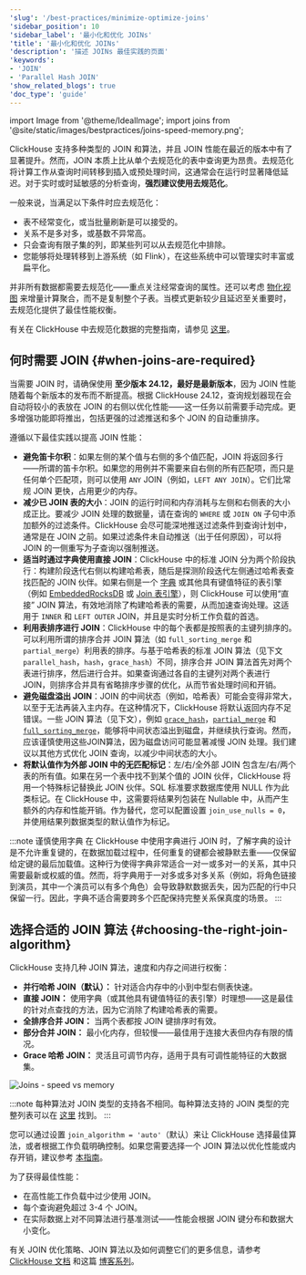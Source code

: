 ```yaml
---
'slug': '/best-practices/minimize-optimize-joins'
'sidebar_position': 10
'sidebar_label': '最小化和优化 JOINs'
'title': '最小化和优化 JOINs'
'description': '描述 JOINs 最佳实践的页面'
'keywords':
- 'JOIN'
- 'Parallel Hash JOIN'
'show_related_blogs': true
'doc_type': 'guide'
---
```


import Image from '@theme/IdealImage';
import joins from '@site/static/images/bestpractices/joins-speed-memory.png';

ClickHouse 支持多种类型的 JOIN 和算法，并且 JOIN 性能在最近的版本中有了显著提升。然而，JOIN 本质上比从单个去规范化的表中查询更为昂贵。去规范化将计算工作从查询时间转移到插入或预处理时间，这通常会在运行时显著降低延迟。对于实时或时延敏感的分析查询，**强烈建议使用去规范化**。

一般来说，当满足以下条件时应去规范化：

- 表不经常变化，或当批量刷新是可以接受的。
- 关系不是多对多，或基数不异常高。
- 只会查询有限子集的列，即某些列可以从去规范化中排除。
- 您能够将处理转移到上游系统（如 Flink），在这些系统中可以管理实时丰富或扁平化。

并非所有数据都需要去规范化——重点关注经常查询的属性。还可以考虑 [物化视图](/best-practices/use-materialized-views) 来增量计算聚合，而不是复制整个子表。当模式更新较少且延迟至关重要时，去规范化提供了最佳性能权衡。

有关在 ClickHouse 中去规范化数据的完整指南，请参见 [这里](/data-modeling/denormalization)。

## 何时需要 JOIN {#when-joins-are-required}

当需要 JOIN 时，请确保使用 **至少版本 24.12，最好是最新版本**，因为 JOIN 性能随着每个新版本的发布而不断提高。根据 ClickHouse 24.12，查询规划器现在会自动将较小的表放在 JOIN 的右侧以优化性能——这一任务以前需要手动完成。更多增强功能即将推出，包括更强的过滤推送和多个 JOIN 的自动重排序。

遵循以下最佳实践以提高 JOIN 性能：

* **避免笛卡尔积**：如果左侧的某个值与右侧的多个值匹配，JOIN 将返回多行——所谓的笛卡尔积。如果您的用例并不需要来自右侧的所有匹配项，而只是任何单个匹配项，则可以使用 `ANY` JOIN（例如，`LEFT ANY JOIN`）。它们比常规 JOIN 更快，占用更少的内存。
* **减少已 JOIN 表的大小**：JOIN 的运行时间和内存消耗与左侧和右侧表的大小成正比。要减少 JOIN 处理的数据量，请在查询的 `WHERE` 或 `JOIN ON` 子句中添加额外的过滤条件。ClickHouse 会尽可能深地推送过滤条件到查询计划中，通常是在 JOIN 之前。如果过滤条件未自动推送（出于任何原因），可以将 JOIN 的一侧重写为子查询以强制推送。
* **适当时通过字典使用直接 JOIN**：ClickHouse 中的标准 JOIN 分为两个阶段执行：构建阶段迭代右侧以构建哈希表，随后是探测阶段迭代左侧通过哈希表查找匹配的 JOIN 伙伴。如果右侧是一个 [字典](/dictionary) 或其他具有键值特征的表引擎（例如 [EmbeddedRocksDB](/engines/table-engines/integrations/embedded-rocksdb) 或 [Join 表引擎](/engines/table-engines/special/join)），则 ClickHouse 可以使用“直接” JOIN 算法，有效地消除了构建哈希表的需要，从而加速查询处理。这适用于 `INNER` 和 `LEFT OUTER` JOIN，并且是实时分析工作负载的首选。
* **利用表排序进行 JOIN**：ClickHouse 中的每个表都是按照表的主键列排序的。可以利用所谓的排序合并 JOIN 算法（如 `full_sorting_merge` 和 `partial_merge`）利用表的排序。与基于哈希表的标准 JOIN 算法（见下文 `parallel_hash`，`hash`，`grace_hash`）不同，排序合并 JOIN 算法首先对两个表进行排序，然后进行合并。如果查询通过各自的主键列对两个表进行 JOIN，则排序合并具有省略排序步骤的优化，从而节省处理时间和开销。
* **避免磁盘溢出 JOIN**：JOIN 的中间状态（例如，哈希表）可能会变得非常大，以至于无法再装入主内存。在这种情况下，ClickHouse 将默认返回内存不足错误。一些 JOIN 算法（见下文），例如 [`grace_hash`](https://clickhouse.com/blog/clickhouse-fully-supports-joins-hash-joins-part2)，[`partial_merge`](https://clickhouse.com/blog/clickhouse-fully-supports-joins-full-sort-partial-merge-part3) 和 [`full_sorting_merge`](https://clickhouse.com/blog/clickhouse-fully-supports-joins-full-sort-partial-merge-part3)，能够将中间状态溢出到磁盘，并继续执行查询。然而，应该谨慎使用这些JOIN算法，因为磁盘访问可能显著减慢 JOIN 处理。我们建议以其他方式优化 JOIN 查询，以减少中间状态的大小。
* **将默认值作为外部 JOIN 中的无匹配标记**：左/右/全外部 JOIN 包含左/右/两个表的所有值。如果在另一个表中找不到某个值的 JOIN 伙伴，ClickHouse 将用一个特殊标记替换此 JOIN 伙伴。SQL 标准要求数据库使用 NULL 作为此类标记。在 ClickHouse 中，这需要将结果列包装在 Nullable 中，从而产生额外的内存和性能开销。作为替代，您可以配置设置 `join_use_nulls = 0`，并使用结果列数据类型的默认值作为标记。

:::note 谨慎使用字典
在 ClickHouse 中使用字典进行 JOIN 时，了解字典的设计是不允许重复键的，在数据加载过程中，任何重复的键都会被静默去重——仅保留给定键的最后加载值。这种行为使得字典非常适合一对一或多对一的关系，其中只需要最新或权威的值。然而，将字典用于一对多或多对多关系（例如，将角色链接到演员，其中一个演员可以有多个角色）会导致静默数据丢失，因为匹配的行中只保留一行。因此，字典不适合需要跨多个匹配保持完整关系保真度的场景。
:::

## 选择合适的 JOIN 算法 {#choosing-the-right-join-algorithm}

ClickHouse 支持几种 JOIN 算法，速度和内存之间进行权衡：

* **并行哈希 JOIN（默认）：** 针对适合内存中的小到中型右侧表快速。
* **直接 JOIN：** 使用字典（或其他具有键值特征的表引擎）时理想——这是最佳的针对点查找的方法，因为它消除了构建哈希表的需要。
* **全排序合并 JOIN：** 当两个表都按 JOIN 键排序时有效。
* **部分合并 JOIN：** 最小化内存，但较慢——最佳用于连接大表但内存有限的情况。
* **Grace 哈希 JOIN：** 灵活且可调节内存，适用于具有可调性能特征的大数据集。

<Image img={joins} size="md" alt="Joins - speed vs memory"/>

:::note
每种算法对 JOIN 类型的支持各不相同。每种算法支持的 JOIN 类型的完整列表可以在 [这里](/guides/joining-tables#choosing-a-join-algorithm) 找到。
:::

您可以通过设置 `join_algorithm = 'auto'`（默认）来让 ClickHouse 选择最佳算法，或者根据工作负载明确控制。如果您需要选择一个 JOIN 算法以优化性能或内存开销，建议参考 [本指南](/guides/joining-tables#choosing-a-join-algorithm)。

为了获得最佳性能：

* 在高性能工作负载中过少使用 JOIN。
* 每个查询避免超过 3-4 个 JOIN。
* 在实际数据上对不同算法进行基准测试——性能会根据 JOIN 键分布和数据大小变化。

有关 JOIN 优化策略、JOIN 算法以及如何调整它们的更多信息，请参考 [ClickHouse 文档](/guides/joining-tables) 和这篇 [博客系列](https://clickhouse.com/blog/clickhouse-fully-supports-joins-part1)。
